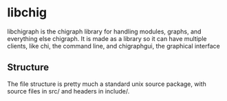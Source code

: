 # libchig
libchigraph is the chigraph library for handling modules, graphs, and everything else chigraph. It is made as a library so it can have multiple clients, like chi, the command line, and chigraphgui, the graphical interface

## Structure
The file structure is pretty much a standard unix source package, with source files in src/ and headers in include/. 

